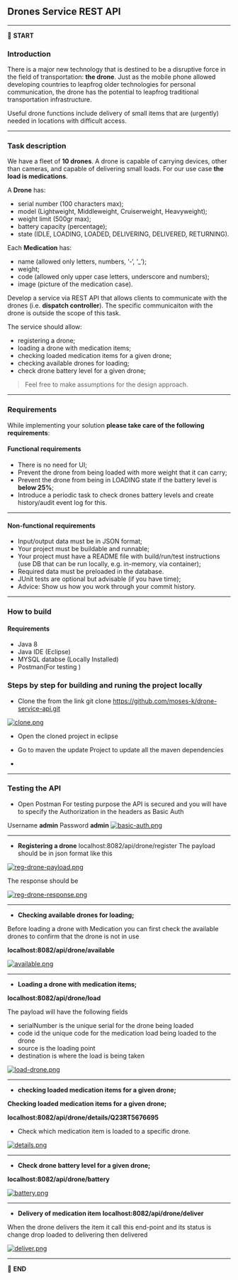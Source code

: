 
## Drones Service REST API


---

:scroll: **START**


### Introduction

There is a major new technology that is destined to be a disruptive force in the field of transportation: **the drone**. Just as the mobile phone allowed developing countries to leapfrog older technologies for personal communication, the drone has the potential to leapfrog traditional transportation infrastructure.

Useful drone functions include delivery of small items that are (urgently) needed in locations with difficult access.

---

### Task description

We have a fleet of **10 drones**. A drone is capable of carrying devices, other than cameras, and capable of delivering small loads. For our use case **the load is medications**.

A **Drone** has:
- serial number (100 characters max);
- model (Lightweight, Middleweight, Cruiserweight, Heavyweight);
- weight limit (500gr max);
- battery capacity (percentage);
- state (IDLE, LOADING, LOADED, DELIVERING, DELIVERED, RETURNING).

Each **Medication** has: 
- name (allowed only letters, numbers, ‘-‘, ‘_’);
- weight;
- code (allowed only upper case letters, underscore and numbers);
- image (picture of the medication case).

Develop a service via REST API that allows clients to communicate with the drones (i.e. **dispatch controller**). The specific communicaiton with the drone is outside the scope of this task. 

The service should allow:
- registering a drone;
- loading a drone with medication items;
- checking loaded medication items for a given drone; 
- checking available drones for loading;
- check drone battery level for a given drone;

> Feel free to make assumptions for the design approach. 

---

### Requirements

While implementing your solution **please take care of the following requirements**: 

#### Functional requirements

- There is no need for UI;
- Prevent the drone from being loaded with more weight that it can carry;
- Prevent the drone from being in LOADING state if the battery level is **below 25%**;
- Introduce a periodic task to check drones battery levels and create history/audit event log for this.

---

#### Non-functional requirements

- Input/output data must be in JSON format;
- Your project must be buildable and runnable;
- Your project must have a README file with build/run/test instructions (use DB that can be run locally, e.g. in-memory, via container);
- Required data must be preloaded in the database.
- JUnit tests are optional but advisable (if you have time);
- Advice: Show us how you work through your commit history.

---
### How to build

#### Requirements

- Java 8
- Java IDE (Eclipse)
- MYSQL databse (Locally Installed)
- Postman(For testing ) 

### Steps by step for building and runing the project locally

- Clone the from the link git clone https://github.com/moses-k/drone-service-api.git

[![clone.png](https://i.postimg.cc/WbVX1KTf/clone.png)](https://postimg.cc/G9MkMXBk)

- Open the cloned project in eclipse

- Go to maven the update Project to update all the maven dependencies

- 




---

### Testing the API
- Open Postman
For testing purpose the API is secured and you will have to specify the Authorization in the headers as Basic Auth

Username **admin**
Password **admin**
[![basic-auth.png](https://i.postimg.cc/XYd73QcL/basic-auth.png)](https://postimg.cc/RWCzL1YJ)

----
- **Registering a drone** localhost:8082/api/drone/register
The payload should be in json format like this

[![reg-drone-payload.png](https://i.postimg.cc/SNVH98Q4/reg-drone-payload.png)](https://postimg.cc/RN6P5Wnp)

The response should be 

[![reg-drone-response.png](https://i.postimg.cc/G20fRxKF/reg-drone-response.png)](https://postimg.cc/bGTgHbKr)

---
- **Checking available drones for loading;**


Before loading a drone with Medication you can first check the available drones to confirm that the drone is not in use

**localhost:8082/api/drone/available**

[![available.png](https://i.postimg.cc/m22BKTtb/available.png)](https://postimg.cc/DmD9XkrD)

---
- **Loading a drone with medication items;** 
 
**localhost:8082/api/drone/load**

The payload will have the following fields

- serialNumber is the unique serial for the drone being loaded
- code id the unique code for the medication load being loaded to the drone
- source is the loading point
- destination is where the load is being taken

[![load-drone.png](https://i.postimg.cc/YSNPpmsT/load-drone.png)](https://postimg.cc/94MbbzVB)

---
- **checking loaded medication items for a given drone;**

**Checking loaded medication items for a given drone;**

**localhost:8082/api/drone/details/Q23RT5676695**

- Check which medication item is loaded to a specific drone.

[![details.png](https://i.postimg.cc/T1xgTpBN/details.png)](https://postimg.cc/9RxrpFmy)

---

- **Check drone battery level for a given drone;**

**localhost:8082/api/drone/battery**

[![battery.png](https://i.postimg.cc/25v13CQs/battery.png)](https://postimg.cc/DWvvMkY6)

---
- **Delivery of medication item**
**localhost:8082/api/drone/deliver**

When the drone delivers the item it call this end-point and its status is change drop loaded to delivering then delivered

[![deliver.png](https://i.postimg.cc/9FRCcJtS/deliver.png)](https://postimg.cc/KR2dN7Wr)



---

:scroll: **END** 


